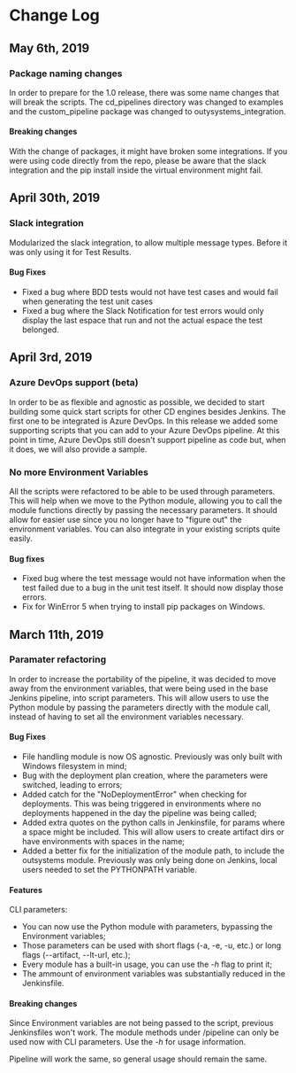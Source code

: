 # Change Log

[//]: # (Change log default structure)
[//]: # (Changes on #date)
[//]: # (Description [optional])
[//]: # (Bug Fixes)
[//]: # (Features)
[//]: # (BREAKING CHANGES)

## May 6th, 2019

### Package naming changes

In order to prepare for the 1.0 release, there was some name changes that will break the scripts. The cd_pipelines directory was changed to examples and the custom_pipeline package was changed to outysystems_integration.

#### Breaking changes

With the change of packages, it might have broken some integrations. If you were using code directly from the repo, please be aware that the slack integration and the pip install inside the virtual environment might fail.

## April 30th, 2019

### Slack integration

Modularized the slack integration, to allow multiple message types. Before it was only using it for Test Results.

#### Bug Fixes

* Fixed a bug where BDD tests would not have test cases and would fail when generating the test unit cases
* Fixed a bug where the Slack Notification for test errors would only display the last espace that run and not the actual espace the test belonged.

## April 3rd, 2019

### Azure DevOps support (beta)

In order to be as flexible and agnostic as possible, we decided to start building some quick start scripts for other CD engines besides Jenkins. The first one to be integrated is Azure DevOps. In this release we added some supporting scripts that you can add to your Azure DevOps pipeline. At this point in time, Azure DevOps still doesn't support pipeline as code but, when it does, we will also provide a sample.

### No more Environment Variables

All the scripts were refactored to be able to be used through parameters. This will help when we move to the Python module, allowing you to call the module functions directly by passing the necessary parameters. It should allow for easier use since you no longer have to "figure out" the environment variables. You can also integrate in your existing scripts quite easily.

#### Bug fixes

* Fixed bug where the test message would not have information when the test failed due to a bug in the unit test itself. It should now display those errors.
* Fix for WinError 5 when trying to install pip packages on Windows.

## March 11th, 2019

### Paramater refactoring

In order to increase the portability of the pipeline, it was decided to move away from the environment variables, that were being used in the base Jenkins pipeline, into script parameters. This will allow users to use the Python module by passing the parameters directly with the module call, instead of having to set all the environment variables necessary.

#### Bug Fixes

* File handling module is now OS agnostic. Previously was only built with Windows filesystem in mind;
* Bug with the deployment plan creation, where the parameters were switched, leading to errors;
* Added catch for the "NoDeploymentError" when checking for deployments. This was being triggered in environments where no deployments happened in the day the pipeline was being called;
* Added extra quotes on the python calls in Jenkinsfile, for params where a space might be included. This will allow users to create artifact dirs or have environments with spaces in the name;
* Added a better fix for the initialization of the module path, to include the outsystems module. Previously was only being done on Jenkins, local users needed to set the PYTHONPATH variable.

#### Features

CLI parameters:

* You can now use the Python module with parameters, bypassing the Environment variables;
* Those parameters can be used with short flags (-a, -e, -u, etc.) or long flags (--artifact, --lt-url, etc.);
* Every module has a built-in usage, you can use the *-h* flag to print it;
* The ammount of environment variables was substantially reduced in the Jenkinsfile.

#### Breaking changes

Since Environment variables are not being passed to the script, previous Jenkinsfiles won't work. The module methods under /pipeline can only be used now with CLI parameters. Use the *-h* for usage information.

Pipeline will work the same, so general usage should remain the same.